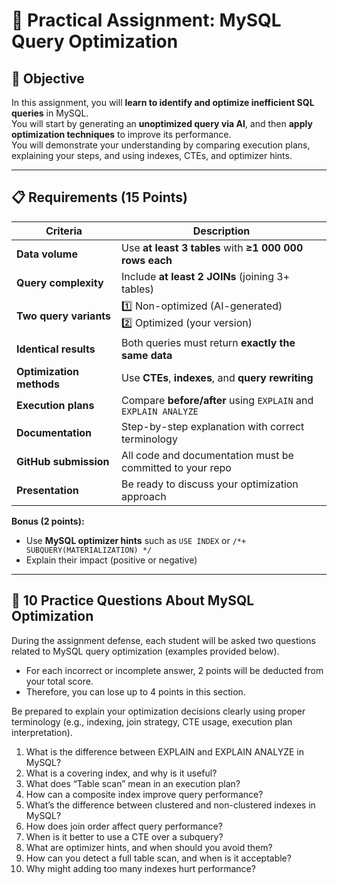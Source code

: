 # 🧠 Practical Assignment: MySQL Query Optimization

## 🎯 Objective
In this assignment, you will **learn to identify and optimize inefficient SQL queries** in MySQL.  
You will start by generating an **unoptimized query via AI**, and then **apply optimization techniques** to improve its performance.  
You will demonstrate your understanding by comparing execution plans, explaining your steps, and using indexes, CTEs, and optimizer hints.

---

## 📋 Requirements (15 Points)

| Criteria | Description |
|-----------|--------------|
| **Data volume** | Use **at least 3 tables** with **≥1 000 000 rows each** |
| **Query complexity** | Include **at least 2 JOINs** (joining 3+ tables) |
| **Two query variants** | 1️⃣ Non-optimized (AI-generated) <br> 2️⃣ Optimized (your version) |
| **Identical results** | Both queries must return **exactly the same data** |
| **Optimization methods** | Use **CTEs**, **indexes**, and **query rewriting** |
| **Execution plans** | Compare **before/after** using `EXPLAIN` and `EXPLAIN ANALYZE` |
| **Documentation** | Step-by-step explanation with correct terminology |
| **GitHub submission** | All code and documentation must be committed to your repo |
| **Presentation** | Be ready to discuss your optimization approach |

**Bonus (2 points):**
- Use **MySQL optimizer hints** such as `USE INDEX` or `/*+ SUBQUERY(MATERIALIZATION) */`
- Explain their impact (positive or negative)

---

## 🧠 10 Practice Questions About MySQL Optimization

During the assignment defense, each student will be asked two questions related to MySQL query optimization (examples provided below).

- For each incorrect or incomplete answer, 2 points will be deducted from your total score.
- Therefore, you can lose up to 4 points in this section.

Be prepared to explain your optimization decisions clearly using proper terminology (e.g., indexing, join strategy, CTE usage, execution plan interpretation).


1. What is the difference between EXPLAIN and EXPLAIN ANALYZE in MySQL?
2. What is a covering index, and why is it useful?
3. What does “Table scan” mean in an execution plan?
4. How can a composite index improve query performance?
5. What’s the difference between clustered and non-clustered indexes in MySQL?
6. How does join order affect query performance?
7. When is it better to use a CTE over a subquery?
8. What are optimizer hints, and when should you avoid them?
9. How can you detect a full table scan, and when is it acceptable?
10. Why might adding too many indexes hurt performance?
